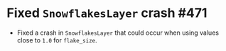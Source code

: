 # Fixed `SnowflakesLayer` crash #471

* Fixed a crash in `SnowflakesLayer` that could occur when using values
  close to `1.0` for `flake_size`.
